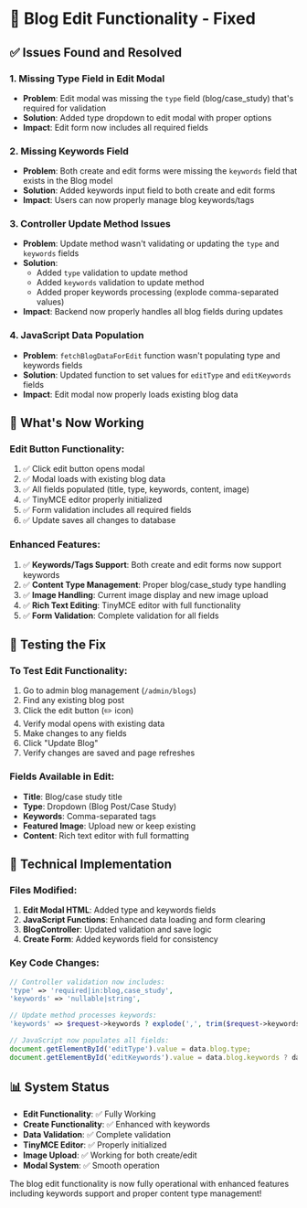 # 🔧 Blog Edit Functionality - Fixed

## ✅ Issues Found and Resolved

### 1. **Missing Type Field in Edit Modal**
- **Problem**: Edit modal was missing the `type` field (blog/case_study) that's required for validation
- **Solution**: Added type dropdown to edit modal with proper options
- **Impact**: Edit form now includes all required fields

### 2. **Missing Keywords Field**
- **Problem**: Both create and edit forms were missing the `keywords` field that exists in the Blog model
- **Solution**: Added keywords input field to both create and edit forms
- **Impact**: Users can now properly manage blog keywords/tags

### 3. **Controller Update Method Issues**
- **Problem**: Update method wasn't validating or updating the `type` and `keywords` fields
- **Solution**: 
  - Added `type` validation to update method
  - Added `keywords` validation to update method  
  - Added proper keywords processing (explode comma-separated values)
- **Impact**: Backend now properly handles all blog fields during updates

### 4. **JavaScript Data Population**
- **Problem**: `fetchBlogDataForEdit` function wasn't populating type and keywords fields
- **Solution**: Updated function to set values for `editType` and `editKeywords` fields
- **Impact**: Edit modal now properly loads existing blog data

## 🎯 What's Now Working

### **Edit Button Functionality:**
1. ✅ Click edit button opens modal
2. ✅ Modal loads with existing blog data
3. ✅ All fields populated (title, type, keywords, content, image)
4. ✅ TinyMCE editor properly initialized
5. ✅ Form validation includes all required fields
6. ✅ Update saves all changes to database

### **Enhanced Features:**
1. ✅ **Keywords/Tags Support**: Both create and edit forms now support keywords
2. ✅ **Content Type Management**: Proper blog/case_study type handling
3. ✅ **Image Handling**: Current image display and new image upload
4. ✅ **Rich Text Editing**: TinyMCE editor with full functionality
5. ✅ **Form Validation**: Complete validation for all fields

## 🚀 Testing the Fix

### **To Test Edit Functionality:**
1. Go to admin blog management (`/admin/blogs`)
2. Find any existing blog post
3. Click the edit button (✏️ icon)
4. Verify modal opens with existing data
5. Make changes to any fields
6. Click "Update Blog"
7. Verify changes are saved and page refreshes

### **Fields Available in Edit:**
- **Title**: Blog/case study title
- **Type**: Dropdown (Blog Post/Case Study)  
- **Keywords**: Comma-separated tags
- **Featured Image**: Upload new or keep existing
- **Content**: Rich text editor with full formatting

## 🔧 Technical Implementation

### **Files Modified:**
1. **Edit Modal HTML**: Added type and keywords fields
2. **JavaScript Functions**: Enhanced data loading and form clearing
3. **BlogController**: Updated validation and save logic
4. **Create Form**: Added keywords field for consistency

### **Key Code Changes:**
```php
// Controller validation now includes:
'type' => 'required|in:blog,case_study',
'keywords' => 'nullable|string',

// Update method processes keywords:
'keywords' => $request->keywords ? explode(',', trim($request->keywords)) : null
```

```javascript
// JavaScript now populates all fields:
document.getElementById('editType').value = data.blog.type;
document.getElementById('editKeywords').value = data.blog.keywords ? data.blog.keywords.join(', ') : '';
```

## 📊 System Status

- **Edit Functionality**: ✅ Fully Working
- **Create Functionality**: ✅ Enhanced with keywords
- **Data Validation**: ✅ Complete validation
- **TinyMCE Editor**: ✅ Properly initialized
- **Image Upload**: ✅ Working for both create/edit
- **Modal System**: ✅ Smooth operation

The blog edit functionality is now fully operational with enhanced features including keywords support and proper content type management!

